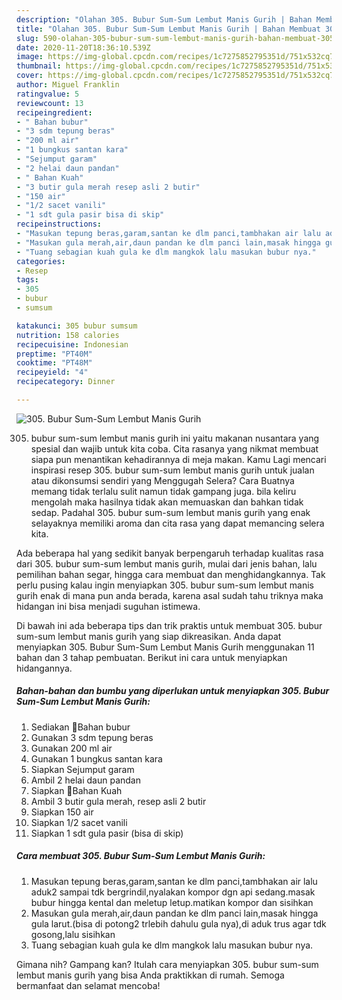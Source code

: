 ```yaml
---
description: "Olahan 305. Bubur Sum-Sum Lembut Manis Gurih | Bahan Membuat 305. Bubur Sum-Sum Lembut Manis Gurih Yang Mudah Dan Praktis"
title: "Olahan 305. Bubur Sum-Sum Lembut Manis Gurih | Bahan Membuat 305. Bubur Sum-Sum Lembut Manis Gurih Yang Mudah Dan Praktis"
slug: 590-olahan-305-bubur-sum-sum-lembut-manis-gurih-bahan-membuat-305-bubur-sum-sum-lembut-manis-gurih-yang-mudah-dan-praktis
date: 2020-11-20T18:36:10.539Z
image: https://img-global.cpcdn.com/recipes/1c7275852795351d/751x532cq70/305-bubur-sum-sum-lembut-manis-gurih-foto-resep-utama.jpg
thumbnail: https://img-global.cpcdn.com/recipes/1c7275852795351d/751x532cq70/305-bubur-sum-sum-lembut-manis-gurih-foto-resep-utama.jpg
cover: https://img-global.cpcdn.com/recipes/1c7275852795351d/751x532cq70/305-bubur-sum-sum-lembut-manis-gurih-foto-resep-utama.jpg
author: Miguel Franklin
ratingvalue: 5
reviewcount: 13
recipeingredient:
- " Bahan bubur"
- "3 sdm tepung beras"
- "200 ml air"
- "1 bungkus santan kara"
- "Sejumput garam"
- "2 helai daun pandan"
- " Bahan Kuah"
- "3 butir gula merah resep asli 2 butir"
- "150 air"
- "1/2 sacet vanili"
- "1 sdt gula pasir bisa di skip"
recipeinstructions:
- "Masukan tepung beras,garam,santan ke dlm panci,tambhakan air lalu aduk2 sampai tdk bergrindil,nyalakan kompor dgn api sedang.masak bubur hingga kental dan meletup letup.matikan kompor dan sisihkan"
- "Masukan gula merah,air,daun pandan ke dlm panci lain,masak hingga gula larut.(bisa di potong2 trlebih dahulu gula nya),di aduk trus agar tdk gosong,lalu sisihkan"
- "Tuang sebagian kuah gula ke dlm mangkok lalu masukan bubur nya."
categories:
- Resep
tags:
- 305
- bubur
- sumsum

katakunci: 305 bubur sumsum 
nutrition: 158 calories
recipecuisine: Indonesian
preptime: "PT40M"
cooktime: "PT48M"
recipeyield: "4"
recipecategory: Dinner

---
```



![305. Bubur Sum-Sum Lembut Manis Gurih](https://img-global.cpcdn.com/recipes/1c7275852795351d/751x532cq70/305-bubur-sum-sum-lembut-manis-gurih-foto-resep-utama.jpg)


305. bubur sum-sum lembut manis gurih ini yaitu makanan nusantara yang spesial dan wajib untuk kita coba. Cita rasanya yang nikmat membuat siapa pun menantikan kehadirannya di meja makan.
Kamu Lagi mencari inspirasi resep 305. bubur sum-sum lembut manis gurih untuk jualan atau dikonsumsi sendiri yang Menggugah Selera? Cara Buatnya memang tidak terlalu sulit namun tidak gampang juga. bila keliru mengolah maka hasilnya tidak akan memuaskan dan bahkan tidak sedap. Padahal 305. bubur sum-sum lembut manis gurih yang enak selayaknya memiliki aroma dan cita rasa yang dapat memancing selera kita.

Ada beberapa hal yang sedikit banyak berpengaruh terhadap kualitas rasa dari 305. bubur sum-sum lembut manis gurih, mulai dari jenis bahan, lalu pemilihan bahan segar, hingga cara membuat dan menghidangkannya. Tak perlu pusing kalau ingin menyiapkan 305. bubur sum-sum lembut manis gurih enak di mana pun anda berada, karena asal sudah tahu triknya maka hidangan ini bisa menjadi suguhan istimewa.




Di bawah ini ada beberapa tips dan trik praktis untuk membuat 305. bubur sum-sum lembut manis gurih yang siap dikreasikan. Anda dapat menyiapkan 305. Bubur Sum-Sum Lembut Manis Gurih menggunakan 11 bahan dan 3 tahap pembuatan. Berikut ini cara untuk menyiapkan hidangannya.

<!--inarticleads1-->

##### Bahan-bahan dan bumbu yang diperlukan untuk menyiapkan 305. Bubur Sum-Sum Lembut Manis Gurih:

1. Sediakan  📌Bahan bubur
1. Gunakan 3 sdm tepung beras
1. Gunakan 200 ml air
1. Gunakan 1 bungkus santan kara
1. Siapkan Sejumput garam
1. Ambil 2 helai daun pandan
1. Siapkan  📌Bahan Kuah
1. Ambil 3 butir gula merah, resep asli 2 butir
1. Siapkan 150 air
1. Siapkan 1/2 sacet vanili
1. Siapkan 1 sdt gula pasir (bisa di skip)




<!--inarticleads2-->

##### Cara membuat 305. Bubur Sum-Sum Lembut Manis Gurih:

1. Masukan tepung beras,garam,santan ke dlm panci,tambhakan air lalu aduk2 sampai tdk bergrindil,nyalakan kompor dgn api sedang.masak bubur hingga kental dan meletup letup.matikan kompor dan sisihkan
1. Masukan gula merah,air,daun pandan ke dlm panci lain,masak hingga gula larut.(bisa di potong2 trlebih dahulu gula nya),di aduk trus agar tdk gosong,lalu sisihkan
1. Tuang sebagian kuah gula ke dlm mangkok lalu masukan bubur nya.




Gimana nih? Gampang kan? Itulah cara menyiapkan 305. bubur sum-sum lembut manis gurih yang bisa Anda praktikkan di rumah. Semoga bermanfaat dan selamat mencoba!
